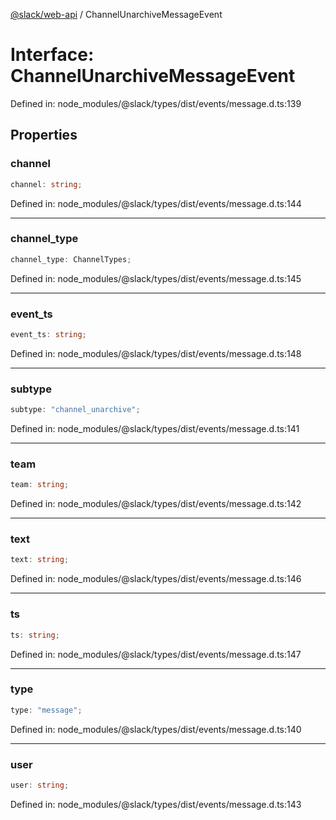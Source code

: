 [@slack/web-api](../index.md) / ChannelUnarchiveMessageEvent

# Interface: ChannelUnarchiveMessageEvent

Defined in: node\_modules/@slack/types/dist/events/message.d.ts:139

## Properties

### channel

```ts
channel: string;
```

Defined in: node\_modules/@slack/types/dist/events/message.d.ts:144

***

### channel\_type

```ts
channel_type: ChannelTypes;
```

Defined in: node\_modules/@slack/types/dist/events/message.d.ts:145

***

### event\_ts

```ts
event_ts: string;
```

Defined in: node\_modules/@slack/types/dist/events/message.d.ts:148

***

### subtype

```ts
subtype: "channel_unarchive";
```

Defined in: node\_modules/@slack/types/dist/events/message.d.ts:141

***

### team

```ts
team: string;
```

Defined in: node\_modules/@slack/types/dist/events/message.d.ts:142

***

### text

```ts
text: string;
```

Defined in: node\_modules/@slack/types/dist/events/message.d.ts:146

***

### ts

```ts
ts: string;
```

Defined in: node\_modules/@slack/types/dist/events/message.d.ts:147

***

### type

```ts
type: "message";
```

Defined in: node\_modules/@slack/types/dist/events/message.d.ts:140

***

### user

```ts
user: string;
```

Defined in: node\_modules/@slack/types/dist/events/message.d.ts:143
